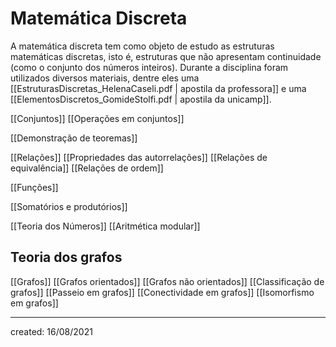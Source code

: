 # Matemática Discreta
A matemática discreta tem como objeto de estudo as estruturas matemáticas discretas, isto é, estruturas que não apresentam continuidade (como o conjunto dos números inteiros). Durante a disciplina foram utilizados diversos materiais, dentre eles uma [[EstruturasDiscretas_HelenaCaseli.pdf | apostila da professora]] e uma [[ElementosDiscretos_GomideStolfi.pdf | apostila da unicamp]].

[[Conjuntos]]
[[Operações em conjuntos]]

[[Demonstração de teoremas]]

[[Relações]]
[[Propriedades das autorrelações]]
[[Relações de equivalência]]
[[Relações de ordem]]

[[Funções]]

[[Somatórios e produtórios]]

[[Teoria dos Números]]
[[Aritmética modular]]

## Teoria dos grafos
[[Grafos]]
[[Grafos orientados]]
[[Grafos não orientados]]
[[Classificação de grafos]]
[[Passeio em grafos]]
[[Conectividade em grafos]]
[[Isomorfismo em grafos]]

---

created: 16/08/2021
